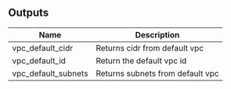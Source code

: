 ## Outputs

| Name | Description |
|------|-------------|
| vpc\_default\_cidr | Returns cidr from default vpc |
| vpc\_default\_id | Return the default vpc id |
| vpc\_default\_subnets | Returns subnets from default vpc |